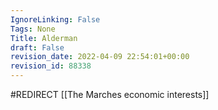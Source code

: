 ```yaml
---
IgnoreLinking: False
Tags: None
Title: Alderman
draft: False
revision_date: 2022-04-09 22:54:01+00:00
revision_id: 88338
---
```


#REDIRECT [[The Marches economic interests]]